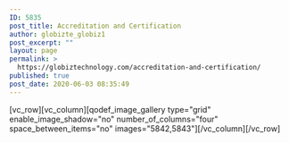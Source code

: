```yaml
---
ID: 5835
post_title: Accreditation and Certification
author: globizte_globiz1
post_excerpt: ""
layout: page
permalink: >
  https://globiztechnology.com/accreditation-and-certification/
published: true
post_date: 2020-06-03 08:35:49
---
```

<p>[vc_row][vc_column][qodef_image_gallery type="grid" enable_image_shadow="no" number_of_columns="four" space_between_items="no" images="5842,5843"][/vc_column][/vc_row]</p>